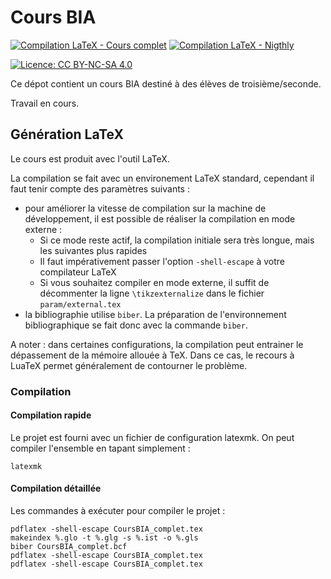 # Cours BIA
[![Compilation LaTeX - Cours complet](https://github.com/cvermot/coursBia/actions/workflows/compilLatex.yml/badge.svg)](https://github.com/cvermot/coursBia/actions/workflows/compilLatex.yml)
[![Compilation LaTeX - Nigthly](https://github.com/cvermot/coursBia/actions/workflows/nightly.yml/badge.svg)](https://github.com/cvermot/coursBia/actions/workflows/nightly.yml)

[![Licence: CC BY-NC-SA 4.0](https://img.shields.io/badge/License-CC_BY--NC--SA_4.0-lightgrey.svg)](https://creativecommons.org/licenses/by-nc-sa/4.0/)

Ce dépot contient un cours BIA destiné à des élèves de troisième/seconde.

Travail en cours.

## Génération LaTeX
Le cours est produit avec l'outil LaTeX.

La compilation se fait avec un environement LaTeX standard, cependant il faut tenir compte des paramètres suivants :
- pour améliorer la vitesse de compilation sur la machine de développement, il est possible de réaliser la compilation en mode externe :
  - Si ce mode reste actif, la compilation initiale sera très longue, mais les suivantes plus rapides
  - Il faut impérativement passer l'option `-shell-escape` à votre compilateur LaTeX
  - Si vous souhaitez compiler en mode externe, il suffit de décommenter la ligne `\tikzexternalize` dans le fichier `param/external.tex`
- la bibliographie utilise `biber`. La préparation de l'environnement bibliographique se fait donc avec la commande `biber`.

A noter : dans certaines configurations, la compilation peut entrainer le dépassement de la mémoire allouée à TeX. Dans ce cas, le recours à LuaTeX permet généralement de contourner le problème.

### Compilation
#### Compilation rapide
Le projet est fourni avec un fichier de configuration latexmk. On peut compiler l'ensemble en tapant simplement :
```
latexmk
```

#### Compilation détaillée
Les commandes à exécuter pour compiler le projet :

```
pdflatex -shell-escape CoursBIA_complet.tex
makeindex %.glo -t %.glg -s %.ist -o %.gls
biber CoursBIA_complet.bcf
pdflatex -shell-escape CoursBIA_complet.tex
pdflatex -shell-escape CoursBIA_complet.tex
```

